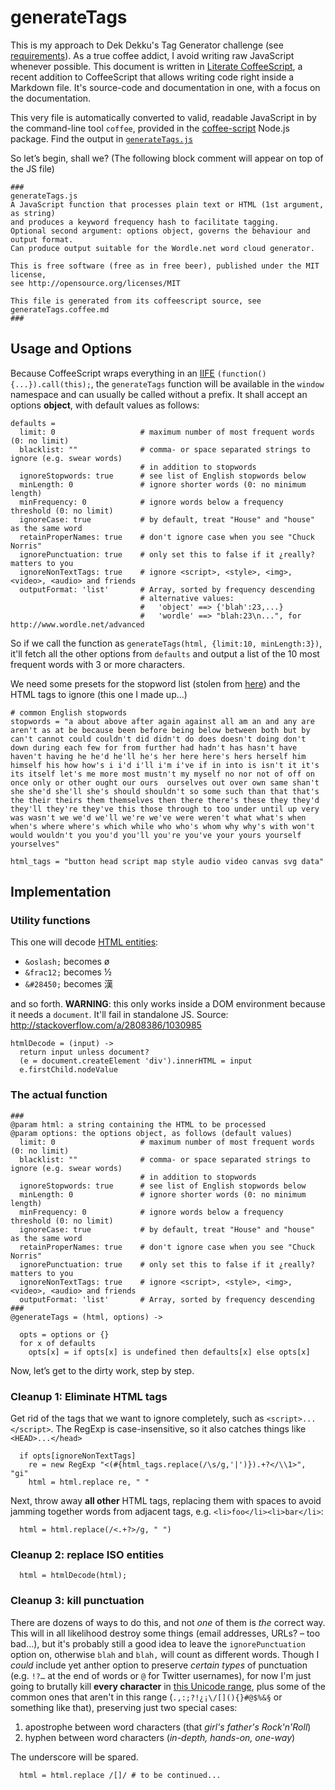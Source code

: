 # generateTags
This is my approach to Dek Dekku's Tag Generator challenge (see [requirements][req]).
As a true coffee addict, I avoid writing raw JavaScript whenever possible. This document is written in [Literate CoffeeScript][lit], a recent addition to CoffeeScript that allows writing code right inside a Markdown file. It's source-code and documentation in one, with a focus on the documentation.

This very file is automatically converted to valid, readable JavaScript in by the command-line tool `coffee`, provided in the [coffee-script][cfs] Node.js package. Find the output in [`generateTags.js`][jsf]

[req]: https://github.com/nofatclips/generateTags#readme
[lit]: http://coffeescript.org/#literate
[cfs]: https://npmjs.org/package/coffee-script
[jsf]: ./generateTags.js
[ife]: http://en.wikipedia.org/wiki/IIFE

So let’s begin, shall we? (The following block comment will appear on top of the JS file)

    ###
    generateTags.js
    A JavaScript function that processes plain text or HTML (1st argument, as string)
    and produces a keyword frequency hash to facilitate tagging.
    Optional second argument: options object, governs the behaviour and output format.
    Can produce output suitable for the Wordle.net word cloud generator.

    This is free software (free as in free beer), published under the MIT license,
    see http://opensource.org/licenses/MIT

    This file is generated from its coffeescript source, see generateTags.coffee.md
    ###

## Usage and Options

Because CoffeeScript wraps everything in an [IIFE][ife] `(function(){...}).call(this);`, the `generateTags` function will be available in the `window` namespace and can usually be called without a prefix. It shall accept an options **object**, with default values as follows:

    defaults = 
      limit: 0                   # maximum number of most frequent words (0: no limit)
      blacklist: ""              # comma- or space separated strings to ignore (e.g. swear words)
                                 # in addition to stopwords
      ignoreStopwords: true      # see list of English stopwords below
      minLength: 0               # ignore shorter words (0: no minimum length)
      minFrequency: 0            # ignore words below a frequency threshold (0: no limit)
      ignoreCase: true           # by default, treat "House" and "house" as the same word
      retainProperNames: true    # don't ignore case when you see "Chuck Norris"
      ignorePunctuation: true    # only set this to false if it ¿really? matters to you
      ignoreNonTextTags: true    # ignore <script>, <style>, <img>, <video>, <audio> and friends
      outputFormat: 'list'       # Array, sorted by frequency descending
                                 # alternative values:
                                 #   'object' ==> {'blah':23,...}
                                 #   'wordle' ==> "blah:23\n...", for http://www.wordle.net/advanced
                                 
    
So if we call the function as `generateTags(html, {limit:10, minLength:3})`, it'll fetch all the other options from `defaults` and output a list of the 10 most frequent words with 3 or more characters.

We need some presets for the stopword list (stolen from [here](http://www.ranks.nl/resources/stopwords.html)) and the HTML tags to ignore (this one I made up...)

    # common English stopwords
    stopwords = "a about above after again against all am an and any are aren't as at be because been before being below between both but by can't cannot could couldn't did didn't do does doesn't doing don't down during each few for from further had hadn't has hasn't have haven't having he he'd he'll he's her here here's hers herself him himself his how how's i i'd i'll i'm i've if in into is isn't it it's its itself let's me more most mustn't my myself no nor not of off on once only or other ought our ours  ourselves out over own same shan't she she'd she'll she's should shouldn't so some such than that that's the their theirs them themselves then there there's these they they'd they'll they're they've this those through to too under until up very was wasn't we we'd we'll we're we've were weren't what what's when when's where where's which while who who's whom why why's with won't would wouldn't you you'd you'll you're you've your yours yourself yourselves"
    
    html_tags = "button head script map style audio video canvas svg data"

## Implementation

### Utility functions

This one will decode [HTML entities](http://www.w3.org/TR/html4/sgml/entities.html):

 - `&oslash;` becomes  ø
 - `&frac12;` becomes  ½
 - `&#28450;`  becomes  漢

and so forth. __WARNING__: this only works inside a DOM environment because it needs a `document`. It'll fail in standalone JS. Source: <http://stackoverflow.com/a/2808386/1030985>

    htmlDecode = (input) ->
      return input unless document?
      (e = document.createElement 'div').innerHTML = input
      e.firstChild.nodeValue

### The actual function

    ###
    @param html: a string containing the HTML to be processed
    @param options: the options object, as follows (default values)
      limit: 0                   # maximum number of most frequent words (0: no limit)
      blacklist: ""              # comma- or space separated strings to ignore (e.g. swear words)
                                 # in addition to stopwords
      ignoreStopwords: true      # see list of English stopwords below
      minLength: 0               # ignore shorter words (0: no minimum length)
      minFrequency: 0            # ignore words below a frequency threshold (0: no limit)
      ignoreCase: true           # by default, treat "House" and "house" as the same word
      retainProperNames: true    # don't ignore case when you see "Chuck Norris"
      ignorePunctuation: true    # only set this to false if it ¿really? matters to you
      ignoreNonTextTags: true    # ignore <script>, <style>, <img>, <video>, <audio> and friends
      outputFormat: 'list'       # Array, sorted by frequency descending
    ###
    @generateTags = (html, options) ->

      opts = options or {}
      for x of defaults
        opts[x] = if opts[x] is undefined then defaults[x] else opts[x]
      
Now, let’s get to the dirty work, step by step.

### Cleanup 1: Eliminate HTML tags

Get rid of the tags that we want to ignore completely, such as `<script>...</script>`. The RegExp is case-insensitive, so it also catches things like `<HEAD>...</head>`

      if opts[ignoreNonTextTags]
        re = new RegExp "<(#{html_tags.replace(/\s/g,'|')}).+?</\\1>", "gi"
        html = html.replace re, " "
        
Next, throw away __all other__ HTML tags, replacing them with spaces to avoid jamming together words from adjacent tags, e.g. `<li>foo</li><li>bar</li>`:

      html = html.replace(/<.+?>/g, " ")
      
### Cleanup 2: replace ISO entities

      html = htmlDecode(html);
      
### Cleanup 3: kill punctuation

There are dozens of ways to do this, and not *one* of them is *the* correct way. This will in all likelihood destroy some things (email addresses, URLs? – too bad…), but it's probably still a good idea to leave the `ignorePunctuation` option on, otherwise `blah` and `blah,` will count as different words. Though I _could_ include yet anther option to preserve _certain types_ of punctuation (e.g. `!?…` at the end of words or `@` for Twitter usernames), for now I'm just going to brutally kill __every character__ in [this Unicode range](http://en.wikipedia.org/wiki/Template:Unicode_chart_General_Punctuation), plus some of the common ones that aren't in this range (`.,:;?!¿¡\/[](){}#@$%&§` or something like that), preserving just two special cases:

1. apostrophe between word characters (that _girl's father's Rock'n'Roll_)
2. hyphen between word characters (_in-depth, hands-on, one-way_)

The underscore will be spared.

      html = html.replace /[]/ # to be continued...
      
